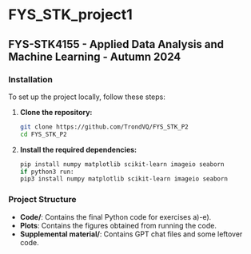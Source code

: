 # FYS_STK_project1

## FYS-STK4155 - Applied Data Analysis and Machine Learning - Autumn 2024

### Installation
To set up the project locally, follow these steps:

1. **Clone the repository:**
    ```sh
    git clone https://github.com/TrondVQ/FYS_STK_P2
    cd FYS_STK_P2
    ```

2. **Install the required dependencies:**
    ```sh
    pip install numpy matplotlib scikit-learn imageio seaborn
    if python3 run:
    pip3 install numpy matplotlib scikit-learn imageio seaborn
    ```

### Project Structure
- **Code/**: Contains the final Python code for exercises a)-e).
- **Plots**: Contains the figures obtained from running the code.
- **Supplemental material/**: Contains GPT chat files and some leftover code.

